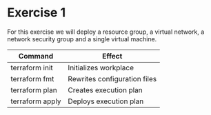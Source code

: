 # Exercise 1

For this exercise we will deploy a resource group, a virtual network, a network security group and a single virtual machine.


Command           |  Effect
------------------|-------------------------------
terraform init    | Initializes workplace
terraform fmt     | Rewrites configuration files
terraform plan    | Creates execution plan
terraform apply   | Deploys execution plan

